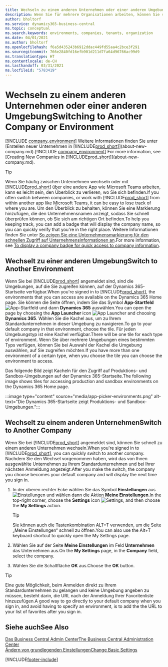 ```yaml
---
title: Wechseln zu einem anderen Unternehmen oder einer anderen Umgebung | Microsoft Docs
description: Wenn Sie für mehrere Organisationen arbeiten, können Sie schnell zwischen den Umgebungen und Unternehmen wechseln.
author: bholtorf
ms.service: dynamics365-business-central
ms.topic: conceptual
ms.search.keywords: environments, companies, tenants, organization
ms.date: 04/01/2021
ms.author: bholtorf
ms.openlocfilehash: f6a5d435243b6912ddac449fd55aa4c2bce3f291
ms.sourcegitcommit: 766e2840fd16efb901d211d7fa64d96766ac99d9
ms.translationtype: HT
ms.contentlocale: de-CH
ms.lasthandoff: 03/31/2021
ms.locfileid: "5783419"
---
```

# <a name="switching-to-another-company-or-environment"></a><span data-ttu-id="db49e-103">Wechseln zu einem anderen Unternehmen oder einer anderen Umgebung</span><span class="sxs-lookup"><span data-stu-id="db49e-103">Switching to Another Company or Environment</span></span>

<span data-ttu-id="db49e-104">[!INCLUDE [company_environment](includes/company_environment.md)] Weitere Informationen finden Sie unter [Erstellen neuer Unternehmen in [!INCLUDE[prod_short](includes/prod_short.md)]](about-new-company.md).</span><span class="sxs-lookup"><span data-stu-id="db49e-104">[!INCLUDE [company_environment](includes/company_environment.md)] For more information, see [Creating New Companies in [!INCLUDE[prod_short](includes/prod_short.md)]](about-new-company.md).</span></span>  

> [!TIP]
> <span data-ttu-id="db49e-105">Wenn Sie häufig zwischen Unternehmen wechseln oder mit [!INCLUDE[prod_short](includes/prod_short.md)] über eine andere App wie Microsoft Teams arbeiten, kann es leicht sein, den Überblick zu verlieren, wo Sie sich befinden.</span><span class="sxs-lookup"><span data-stu-id="db49e-105">If you often switch between companies, or work with [!INCLUDE[prod_short](includes/prod_short.md)] from within another app like Microsoft Teams, it can be easy to lose track of where you are.</span></span> <span data-ttu-id="db49e-106">Um den Überblick zu behalten, können Sie eine Markierung hinzufügen, die den Unternehmensnamen anzeigt, sodass Sie schnell überprüfen können, ob Sie sich am richtigen Ort befinden.</span><span class="sxs-lookup"><span data-stu-id="db49e-106">To help you keeping track, you can add a badge that will display the company name, so you can quickly verify that you're in the right place.</span></span> <span data-ttu-id="db49e-107">Weitere Informationen finden Sie unter [So zeigen Sie eine Unternehmensmarkierung für den schnellen Zugriff auf Unternehmensinformationen an](ui-change-basic-settings.md#badge).</span><span class="sxs-lookup"><span data-stu-id="db49e-107">For more information, see [To display a company badge for quick access to company information](ui-change-basic-settings.md#badge).</span></span>

## <a name="switch-to-another-environment"></a><span data-ttu-id="db49e-108">Wechselt zu einer anderen Umgebung</span><span class="sxs-lookup"><span data-stu-id="db49e-108">Switch to Another Environment</span></span>

<span data-ttu-id="db49e-109">Wenn Sie bei [!INCLUDE[prod_short](includes/prod_short.md)] angemeldet sind, sind die Umgebungen, auf die Sie zugreifen können, auf der Dynamics 365-Startseite verfügbar.</span><span class="sxs-lookup"><span data-stu-id="db49e-109">When you're signed in to [!INCLUDE[prod_short](includes/prod_short.md)], the environments that you can access are available on the Dynamics 365 Home page.</span></span> <span data-ttu-id="db49e-110">Sie können die Seite öffnen, indem Sie das Symbol **App-Startfeld** ![App-Startfeld](media/app-launcher-icon.png "Das App-Startfeld bietet Zugriff auf weitere Funktionen.") und dann **Dynamics 365** auswählen.</span><span class="sxs-lookup"><span data-stu-id="db49e-110">You can open the page by choosing the **App Launcher** icon ![App Launcher](media/app-launcher-icon.png "The App Launcher provides access to more features") and choosing **Dynamics 365**.</span></span> <span data-ttu-id="db49e-111">Wählen Sie die Kachel aus, um zu Ihrem Standardunternehmen in dieser Umgebung zu navigieren.</span><span class="sxs-lookup"><span data-stu-id="db49e-111">To go to your default company in that environment, choose the tile.</span></span> <span data-ttu-id="db49e-112">Für jeden Umgebungstyp ist eine Kachel verfügbar.</span><span class="sxs-lookup"><span data-stu-id="db49e-112">There will be one tile for each type of environment.</span></span> <span data-ttu-id="db49e-113">Wenn Sie über mehrere Umgebungen eines bestimmten Typs verfügen, können Sie bei Auswahl der Kachel die Umgebung auswählen, auf Sie zugreifen möchten.</span><span class="sxs-lookup"><span data-stu-id="db49e-113">If you have more than one environment of a certain type, when you choose the tile you can choose the environment to access.</span></span>

<span data-ttu-id="db49e-114">Das folgende Bild zeigt Kacheln für den Zugriff auf Produktions- und Sandbox-Umgebungen auf der Dynamics 365-Startseite.</span><span class="sxs-lookup"><span data-stu-id="db49e-114">The following image shows tiles for accessing production and sandbox environments on the Dynamics 365 Home page.</span></span>

:::image type="content" source="media/app-picker-environments.png" alt-text="Die Dynamics 365-Startseite zeigt Produktions- und Sandbox-Umgebungen.":::

## <a name="switch-to-another-company"></a><span data-ttu-id="db49e-116">Wechselt zu einem anderen Unternehmen</span><span class="sxs-lookup"><span data-stu-id="db49e-116">Switch to Another Company</span></span>

<span data-ttu-id="db49e-117">Wenn Sie bei [!INCLUDE[prod_short](includes/prod_short.md)] angemeldet sind, können Sie schnell zu einem anderen Unternehmen wechseln.</span><span class="sxs-lookup"><span data-stu-id="db49e-117">When you're signed in to [!INCLUDE[prod_short](includes/prod_short.md)], you can quickly switch to another company.</span></span> <span data-ttu-id="db49e-118">Nachdem Sie den Wechsel vorgenommen haben, wird das von Ihnen ausgewählte Unternehmen zu Ihrem Standardunternehmen und bei Ihrer nächsten Anmeldung angezeigt.</span><span class="sxs-lookup"><span data-stu-id="db49e-118">After you make the switch, the company you choose becomes your default company and will display the next time you sign in.</span></span>

1. <span data-ttu-id="db49e-119">In der oberen rechter Ecke wählen Sie das Symbol **Einstellungen** aus ![Einstellungen](media/ui-experience/settings_icon_small.png "Einstellungssymbol für Rollencenter") und wählen dann die Aktion **Meine Einstellungen**.</span><span class="sxs-lookup"><span data-stu-id="db49e-119">In the top-right corner, choose the **Settings** icon ![Settings](media/ui-experience/settings_icon_small.png "Settings icon for role center"), and then choose the **My Settings** action.</span></span>

    > [!TIP]
    > <span data-ttu-id="db49e-120">Sie können auch die Tastenkombination ALT+T verwenden, um die Seite „Meine Einstellungen“ schnell zu öffnen.</span><span class="sxs-lookup"><span data-stu-id="db49e-120">You can also use the Alt+T keyboard shortcut to quickly open the My Settings page.</span></span>

2. <span data-ttu-id="db49e-121">Wählen Sie auf der Seite **Meine Einstellungen** im Feld **Unternehmen** das Unternehmen aus.</span><span class="sxs-lookup"><span data-stu-id="db49e-121">On the **My Settings** page, in the **Company** field, select the company.</span></span>  
3. <span data-ttu-id="db49e-122">Wählen Sie die Schaltfläche **OK** aus.</span><span class="sxs-lookup"><span data-stu-id="db49e-122">Choose the **OK** button.</span></span>

> [!TIP]
> <span data-ttu-id="db49e-123">Eine gute Möglichkeit, beim Anmelden direkt zu Ihrem Standardunternehmen zu gelangen und keine Umgebung angeben zu müssen, besteht darin, die URL nach der Anmeldung Ihrer Favoritenliste hinzuzufügen.</span><span class="sxs-lookup"><span data-stu-id="db49e-123">A good way to go directly to your default company when you sign in, and avoid having to specify an environment, is to add the the URL to your list of favorites after you sign in.</span></span>

## <a name="see-also"></a><span data-ttu-id="db49e-124">Siehe auch</span><span class="sxs-lookup"><span data-stu-id="db49e-124">See Also</span></span>

[<span data-ttu-id="db49e-125">Das Business Central Admin Center</span><span class="sxs-lookup"><span data-stu-id="db49e-125">The Business Central Administration Center</span></span>](/dynamics365/business-central/dev-itpro/administration/tenant-admin-center)  
[<span data-ttu-id="db49e-126">Ändern von grundlegenden Einstellungen</span><span class="sxs-lookup"><span data-stu-id="db49e-126">Change Basic Settings</span></span>](ui-change-basic-settings.md)  


[!INCLUDE[footer-include](includes/footer-banner.md)]